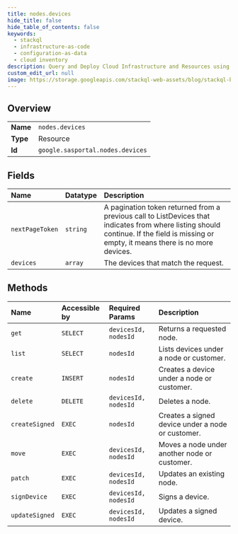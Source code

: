 ```yaml
---
title: nodes.devices
hide_title: false
hide_table_of_contents: false
keywords:
  - stackql
  - infrastructure-as-code
  - configuration-as-data
  - cloud inventory
description: Query and Deploy Cloud Infrastructure and Resources using SQL
custom_edit_url: null
image: https://storage.googleapis.com/stackql-web-assets/blog/stackql-blog-post-featured-image.png
---
```

  
    

## Overview
<table><tbody>
<tr><td><b>Name</b></td><td><code>nodes.devices</code></td></tr>
<tr><td><b>Type</b></td><td>Resource</td></tr>
<tr><td><b>Id</b></td><td><code>google.sasportal.nodes.devices</code></td></tr>
</tbody></table>

## Fields
| Name | Datatype | Description |
|:-----|:---------|:------------|
| `nextPageToken` | `string` | A pagination token returned from a previous call to ListDevices that indicates from where listing should continue. If the field is missing or empty, it means there is no more devices. |
| `devices` | `array` | The devices that match the request. |
## Methods
| Name | Accessible by | Required Params | Description |
|:-----|:--------------|:----------------|:------------|
| `get` | `SELECT` | `devicesId, nodesId` | Returns a requested node. |
| `list` | `SELECT` | `nodesId` | Lists devices under a node or customer. |
| `create` | `INSERT` | `nodesId` | Creates a device under a node or customer. |
| `delete` | `DELETE` | `devicesId, nodesId` | Deletes a node. |
| `createSigned` | `EXEC` | `nodesId` | Creates a signed device under a node or customer. |
| `move` | `EXEC` | `devicesId, nodesId` | Moves a node under another node or customer. |
| `patch` | `EXEC` | `devicesId, nodesId` | Updates an existing node. |
| `signDevice` | `EXEC` | `devicesId, nodesId` | Signs a device. |
| `updateSigned` | `EXEC` | `devicesId, nodesId` | Updates a signed device. |
